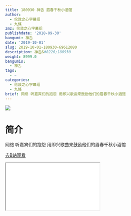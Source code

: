 ```yaml
---
title: 180930 神舌 眉春千秋小酒馆
author:
  - 伦敦之心字幕组
  - 九條
zmz: 伦敦之心字幕组
publishdate: '2018-09-30'
bangumi: 神舌
date: '2019-10-01'
slug: 2019-10-01-180930-69612080
description: 神舌&#8226;180930
weight: 8999.0
bangumis:
  - 神舌
tags:
  - ~
categories:
  - 伦敦之心字幕组
  - 九條
brief: 网络 听嘉宾们的抱怨 用即兴歌曲来鼓励他们的眉春千秋小酒馆
---
```

![](https://raw.githubusercontent.com/tcgriffith/owaraisite/master/static/tmpimg/f138a690d671f89f887de29d8f05ec9f1d69ee0d.jpg.480.jpg)
# 简介  
网络
听嘉宾们的抱怨 用即兴歌曲来鼓励他们的眉春千秋小酒馆  

[去B站观看](https://www.bilibili.com/video/av69612080/)
<div class ="resp-container"><iframe class="testiframe" src="//player.bilibili.com/player.html?aid=69612080"", scrolling="no", allowfullscreen="true" > </iframe></div> 
